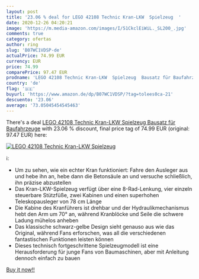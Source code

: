 ```yaml
---
layout: post
title: '23.06 % deal for LEGO 42108 Technic Kran-LKW  Spielzeug  '
date: 2020-12-26 04:20:21
image: 'https://m.media-amazon.com/images/I/51CkclEiWiL._SL200_.jpg'
comments: true
category: ofertas
author: ring
slug: 'B07WC1VDSP-de'
actualPrice: 74.99 EUR
currency: EUR
price: 74.99
comparePrice: 97.47 EUR
prodname: 'LEGO 42108 Technic Kran-LKW  Spielzeug  Bausatz für Baufahrzeuge'
country: 'de'
flag: '🇩🇪'
buyurl: 'https://www.amazon.de/dp/B07WC1VDSP/?tag=tolees0ca-21'
descuento: '23.06'
average: '73.05045454545463'
---
```


There's a deal [LEGO 42108 Technic Kran-LKW  Spielzeug  Bausatz für Baufahrzeuge](https://www.amazon.de/dp/B07WC1VDSP/?tag=tolees0ca-21)  with  23.06 % discount, final price tag of  74.99 EUR (original: 97.47 EUR) here:

[![LEGO 42108 Technic Kran-LKW  Spielzeug  ](https://m.media-amazon.com/images/I/51CkclEiWiL._SL200_.jpg)](https://www.amazon.de/dp/B07WC1VDSP/?tag=tolees0ca-21)

ℹ️:

- Um zu sehen, wie ein echter Kran funktioniert: Fahre den Ausleger aus und hebe ihn an, hebe dann die Betonsäule an und versuche schließlich, ihn präzise abzustellen
- Das Kran-LKW-Spielzeug verfügt über eine 8-Rad-Lenkung, vier einzeln steuerbare Stützfüße, zwei Kabinen und einen superhohen Teleskopausleger von 78 cm Länge
- Die Kabine des Kranführers ist drehbar und der Hydraulikmechanismus hebt den Arm um 70° an, während Kranblöcke und Seile die schwere Ladung mühelos anheben
- Das klassische schwarz-gelbe Design sieht genauso aus wie das Original, während Fans erforschen, was all die verschiedenen fantastischen Funktionen leisten können
- Dieses technisch fortgeschrittene Spielzeugmodell ist eine Herausforderung für junge Fans von Baumaschinen, aber mit Anleitung dennoch einfach zu bauen

[Buy it now!!](https://www.amazon.de/dp/B07WC1VDSP/?tag=tolees0ca-21)
